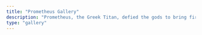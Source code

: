 ```yaml
---
title: "Prometheus Gallery"
description: "Prometheus, the Greek Titan, defied the gods to bring fire to humanity."
type: "gallery"
---
```


